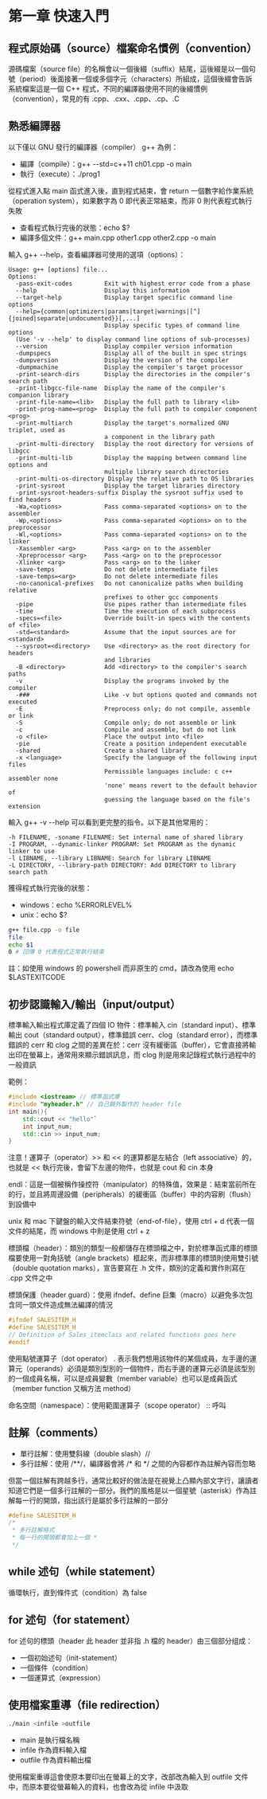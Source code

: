 # 第一章 快速入門

## 程式原始碼（source）檔案命名慣例（convention）

源碼檔案（source file）的名稱會以一個後綴（suffix）結尾，這後綴是以一個句號（period）後面接著一個或多個字元（characters）所組成，這個後綴會告訴系統檔案這是一個 C++ 程式，不同的編譯器使用不同的後綴慣例（convention），常見的有 .cpp、.cxx、.cpp、.cp、.C
## 熟悉編譯器

以下僅以 GNU 發行的編譯器（compiler） g++ 為例：

- 編譯（compile）：g++ --std=c++11 ch01.cpp -o main
- 執行（execute）：./prog1

從程式進入點 main 函式進入後，直到程式結束，會 return 一個數字給作業系統（operation system），如果數字為 0 即代表正常結束，而非 0 則代表程式執行失敗

- 查看程式執行完後的狀態：echo $?
- 編譯多個文件：g++ main.cpp other1.cpp other2.cpp -o main

輸入 g++ --help，查看編譯器可使用的選項（options）：

```
Usage: g++ [options] file...
Options:
  -pass-exit-codes         Exit with highest error code from a phase
  --help                   Display this information
  --target-help            Display target specific command line options
  --help={common|optimizers|params|target|warnings|[^]{joined|separate|undocumented}}[,...]
                           Display specific types of command line options
  (Use '-v --help' to display command line options of sub-processes)
  --version                Display compiler version information
  -dumpspecs               Display all of the built in spec strings
  -dumpversion             Display the version of the compiler
  -dumpmachine             Display the compiler's target processor
  -print-search-dirs       Display the directories in the compiler's search path
  -print-libgcc-file-name  Display the name of the compiler's companion library
  -print-file-name=<lib>   Display the full path to library <lib>
  -print-prog-name=<prog>  Display the full path to compiler component <prog>
  -print-multiarch         Display the target's normalized GNU triplet, used as
                           a component in the library path
  -print-multi-directory   Display the root directory for versions of libgcc
  -print-multi-lib         Display the mapping between command line options and
                           multiple library search directories
  -print-multi-os-directory Display the relative path to OS libraries
  -print-sysroot           Display the target libraries directory
  -print-sysroot-headers-suffix Display the sysroot suffix used to find headers
  -Wa,<options>            Pass comma-separated <options> on to the assembler
  -Wp,<options>            Pass comma-separated <options> on to the preprocessor
  -Wl,<options>            Pass comma-separated <options> on to the linker
  -Xassembler <arg>        Pass <arg> on to the assembler
  -Xpreprocessor <arg>     Pass <arg> on to the preprocessor
  -Xlinker <arg>           Pass <arg> on to the linker
  -save-temps              Do not delete intermediate files
  -save-temps=<arg>        Do not delete intermediate files
  -no-canonical-prefixes   Do not canonicalize paths when building relative
                           prefixes to other gcc components
  -pipe                    Use pipes rather than intermediate files
  -time                    Time the execution of each subprocess
  -specs=<file>            Override built-in specs with the contents of <file>
  -std=<standard>          Assume that the input sources are for <standard>
  --sysroot=<directory>    Use <directory> as the root directory for headers
                           and libraries
  -B <directory>           Add <directory> to the compiler's search paths
  -v                       Display the programs invoked by the compiler
  -###                     Like -v but options quoted and commands not executed
  -E                       Preprocess only; do not compile, assemble or link
  -S                       Compile only; do not assemble or link
  -c                       Compile and assemble, but do not link
  -o <file>                Place the output into <file>
  -pie                     Create a position independent executable
  -shared                  Create a shared library
  -x <language>            Specify the language of the following input files
                           Permissible languages include: c c++ assembler none
                           'none' means revert to the default behavior of
                           guessing the language based on the file's extension

```

輸入 g++ -v --help 可以看到更完整的指令。以下是其他常用的：

```
-h FILENAME, -soname FILENAME: Set internal name of shared library
-I PROGRAM, --dynamic-linker PROGRAM: Set PROGRAM as the dynamic linker to use
-l LIBNAME, --library LIBNAME: Search for library LIBNAME
-L DIRECTORY, --library-path DIRECTORY: Add DIRECTORY to library search path
```

獲得程式執行完後的狀態：

- windows：echo %ERRORLEVEL%
- unix：echo $?

```bash
g++ file.cpp -o file
file
echo $1
0 # 回傳 0 代表程式正常執行結束
```

註：如使用 windows 的 powershell 而非原生的 cmd，請改為使用 echo $LASTEXITCODE

## 初步認識輸入/輸出（input/output）

標準輸入輸出程式庫定義了四個 IO 物件：標準輸入 cin（standard input）、標準輸出 cout（standard output），標準錯誤 cerr、clog（standard error），而標準錯誤的 cerr 和 clog 之間的差異在於：cerr 沒有緩衝區（buffer），它會直接將輸出印在螢幕上，通常用來顯示錯誤訊息，而 clog 則是用來記錄程式執行過程中的一般資訊

範例：
```cpp
#include <iostream> // 標準函式庫
#include "myheader.h" // 自己額外製作的 header file
int main(){
    std::cout << "hello"`
    int input_num;
    std::cin >> input_num;
}
```

注意！運算子（operator）>> 和 << 的運算都是左結合（left associative）的，也就是 << 執行完後，會留下左邊的物件，也就是 cout 和 cin 本身

endl：這是一個被稱作操控符（manipulator）的特殊值，效果是：結束當前所在的行，並且將周邊設備（peripherals）的緩衝區（buffer）中的内容刷（flush）到設備中

unix 和 mac 下鍵盤的輸入文件結束符號（end-of-file），使用 ctrl + d 代表一個文件的結尾，而 windows 中則是使用 ctrl + z

標頭檔（header）：類別的類型一般都儲存在標頭檔之中，對於標準函式庫的標頭檔要使用一對角括號（angle brackets）框起來，而非標準庫的標頭則使用雙引號（double quotation marks），宣告要寫在 .h 文件，類別的定義和實作則寫在 .cpp 文件之中

標頭保護（header guard）：使用 ifndef、define 巨集（macro）以避免多次包含同一頭文件造成無法編譯的情況

```cpp
#ifndef SALESITEM_H
#define SALESITEM_H
// Definition of Sales_itemclass and related functions goes here
#endif
```

使用點號運算子（dot operator） . 表示我們想用該物件的某個成員，左手邊的運算元（operands）必須是類別型別的一個物件，而右手邊的運算元必須是該型別的一個成員名稱，可以是成員變數（member variable）也可以是成員函式（member function 又稱方法 method）

命名空間（namespace）：使用範圍運算子（scope operator） :: 呼叫

## 註解（comments）

- 單行註解：使用雙斜線（double slash）//
- 多行註解：使用 /**/，編譯器會將 /* 和 */ 之間的內容都作為註解內容而忽略

但當一個註解有跨越多行，通常比較好的做法是在視覺上凸顯內部文字行，讓讀者知道它們是一個多行註解的一部分。我們的風格是以一個星號（asterisk）作為註解每一行的開頭，指出該行是屬於多行註解的一部分

```cpp
#define SALESITEM_H
/*
 * 多行註解格式
 * 每一行的開頭都會加上一個 *
 */
```
## while 述句（while statement）

循環執行，直到條件式（condition）為 false

## for 述句（for statement）

for 述句的標頭（header 此 header 並非指 .h 檔的 header）由三個部分组成：

- 一個初始述句（init-statement）
- 一個條件（condition）
- 一個運算式（expression）

## 使用檔案重導（file redirection）

```bash
./main <infile >outfile
```

- main 是執行檔名稱
- infile 作為資料輸入檔
- outfile 作為資料輸出檔

使用檔案重導這會使原本要印出在螢幕上的文字，改部改為輸入到 outfile 文件中，而原本要從螢幕輸入的資料，也會改為從 infile 中汲取